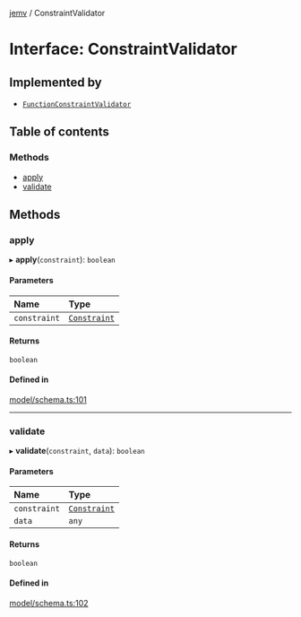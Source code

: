 [jemv](../README.md) / ConstraintValidator

# Interface: ConstraintValidator

## Implemented by

- [`FunctionConstraintValidator`](../classes/FunctionConstraintValidator.md)

## Table of contents

### Methods

- [apply](ConstraintValidator.md#apply)
- [validate](ConstraintValidator.md#validate)

## Methods

### apply

▸ **apply**(`constraint`): `boolean`

#### Parameters

| Name | Type |
| :------ | :------ |
| `constraint` | [`Constraint`](Constraint.md) |

#### Returns

`boolean`

#### Defined in

[model/schema.ts:101](https://github.com/data7expressions/jemv/blob/b3abfe7/src/lib/model/schema.ts#L101)

___

### validate

▸ **validate**(`constraint`, `data`): `boolean`

#### Parameters

| Name | Type |
| :------ | :------ |
| `constraint` | [`Constraint`](Constraint.md) |
| `data` | `any` |

#### Returns

`boolean`

#### Defined in

[model/schema.ts:102](https://github.com/data7expressions/jemv/blob/b3abfe7/src/lib/model/schema.ts#L102)
